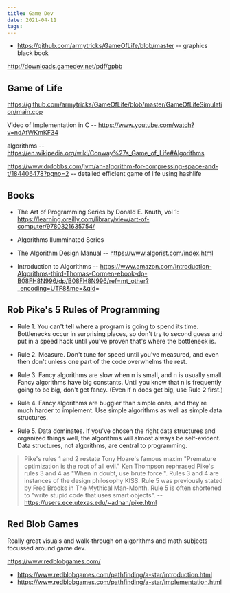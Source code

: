 ```yaml
---
title: Game Dev
date: 2021-04-11
tags:
---
```


- <https://github.com/armytricks/GameOfLife/blob/master> -- graphics black book

<http://downloads.gamedev.net/pdf/gpbb>

## Game of Life

<https://github.com/armytricks/GameOfLife/blob/master/GameOfLifeSimulation/main.cpp>

Video of Implementation in C -- <https://www.youtube.com/watch?v=ndAfWKmKF34>

algorithms -- <https://en.wikipedia.org/wiki/Conway%27s_Game_of_Life#Algorithms>

<https://www.drdobbs.com/jvm/an-algorithm-for-compressing-space-and-t/184406478?pgno=2> -- detailed efficient game of life using hashlife

## Books

- The Art of Programming Series by Donald E. Knuth, vol 1: <https://learning.oreilly.com/library/view/art-of-computer/9780321635754/>

- Algorithms Ilumminated Series

- The Algorithm Design Manual -- <https://www.algorist.com/index.html>

- Introduction to Algorithms -- <https://www.amazon.com/Introduction-Algorithms-third-Thomas-Cormen-ebook-dp-B08FH8N996/dp/B08FH8N996/ref=mt_other?_encoding=UTF8&me=&qid>=

## Rob Pike's 5 Rules of Programming

- Rule 1. You can't tell where a program is going to spend its time. Bottlenecks occur in surprising places, so don't try to second guess and put in a speed hack until you've proven that's where the bottleneck is.

- Rule 2. Measure. Don't tune for speed until you've measured, and even then don't unless one part of the code overwhelms the rest.

- Rule 3. Fancy algorithms are slow when n is small, and n is usually small. Fancy algorithms have big constants. Until you know that n is frequently going to be big, don't get fancy. (Even if n does get big, use Rule 2 first.)

- Rule 4. Fancy algorithms are buggier than simple ones, and they're much harder to implement. Use simple algorithms as well as simple data structures.

- Rule 5. Data dominates. If you've chosen the right data structures and organized things well, the algorithms will almost always be self-evident. Data structures, not algorithms, are central to programming.

> Pike's rules 1 and 2 restate Tony Hoare's famous maxim "Premature optimization is the root of all evil." Ken Thompson rephrased Pike's rules 3 and 4 as "When in doubt, use brute force.". Rules 3 and 4 are instances of the design philosophy KISS. Rule 5 was previously stated by Fred Brooks in The Mythical Man-Month. Rule 5 is often shortened to "write stupid code that uses smart objects".
> -- <https://users.ece.utexas.edu/~adnan/pike.html>

## Red Blob Games

Really great visuals and walk-through on algorithms and math subjects focussed around game dev.

<https://www.redblobgames.com/>

- <https://www.redblobgames.com/pathfinding/a-star/introduction.html>
- <https://www.redblobgames.com/pathfinding/a-star/implementation.html>
